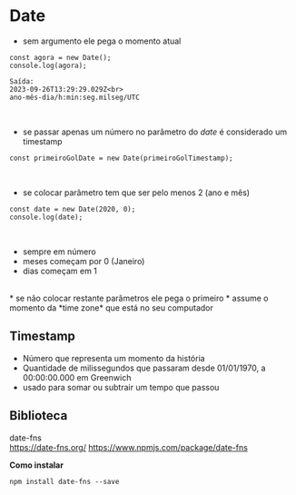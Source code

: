 # Date

* sem argumento ele pega o momento atual

```
const agora = new Date();
console.log(agora);

Saída:
2023-09-26T13:29:29.029Z<br>
ano-mês-dia/h:min:seg.milseg/UTC
```

<br>

* se passar apenas um número no parâmetro do *date* é considerado um timestamp

```
const primeiroGolDate = new Date(primeiroGolTimestamp);
```
<br>


* se colocar parâmetro tem que ser pelo menos 2 (ano e mês)


```
const date = new Date(2020, 0);
console.log(date);
```
<br>

* sempre em número
* meses começam por 0 (Janeiro)
* dias começam em 1
<br>
* se não colocar restante parâmetros ele pega o primeiro
* assume o momento da *time zone* que está no seu computador
<br>


## Timestamp
* Número que representa um momento da história
* Quantidade de milissegundos que passaram desde  01/01/1970, a 00:00:00.000 em Greenwich
* usado para somar ou subtrair um tempo que passou

## Biblioteca
date-fns <br>
https://date-fns.org/
https://www.npmjs.com/package/date-fns

**Como instalar**

```
npm install date-fns --save
```